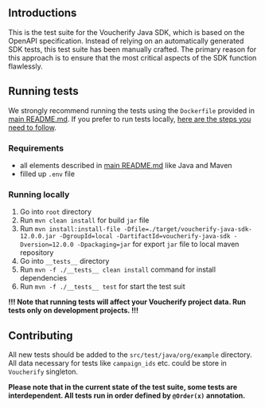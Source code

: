 ## Introductions

This is the test suite for the Voucherify Java SDK, which is based on the OpenAPI specification.
Instead of relying on an automatically generated SDK tests, this test suite has been manually crafted.
The primary reason for this approach is to ensure that the most critical aspects of the SDK function flawlessly.

## Running tests

We strongly recommend running the tests using the `Dockerfile` provided in [main README.md](../README.md).
If you prefer to run tests locally, [here are the steps you need to follow](#running-locally).

### Requirements

- all elements described in [main README.md](../README.md) like Java and Maven
- filled up `.env` file

### Running locally

1. Go into `root` directory
2. Run `mvn clean install` for build `jar` file 
3. Run `mvn install:install-file -Dfile=./target/voucherify-java-sdk-12.0.0.jar -DgroupId=local -DartifactId=voucherify-java-sdk -Dversion=12.0.0 -Dpackaging=jar` for export `jar` file to local maven repository
4. Go into `__tests__` directory
5. Run `mvn -f ./__tests__ clean install` command for install dependencies
6. Run `mvn -f ./__tests__ test` for start the test suit

**!!! Note that running tests will affect your Voucherify project data. Run tests only on development projects. !!!**

## Contributing

All new tests should be added to the `src/test/java/org/example` directory.
All data necessary for tests like `campaign_ids` etc. could be store in `Voucherify` singleton.

**Please note that in the current state of the test suite, some tests are interdependent. All tests run in order defined by `@Order(x)` annotation.**
